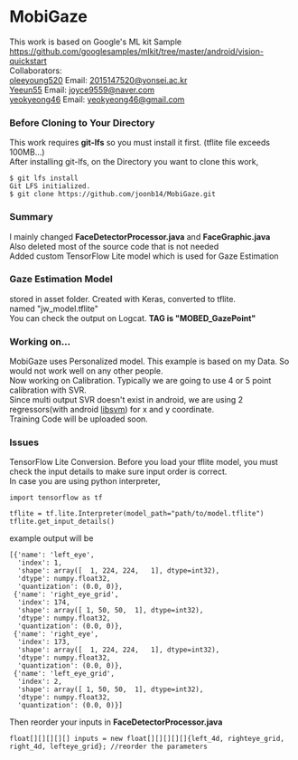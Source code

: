 # MobiGaze
This work is based on Google's ML kit Sample<br>
https://github.com/googlesamples/mlkit/tree/master/android/vision-quickstart <br>
Collaborators: <br>
<a href="https://github.com/oleeyoung520?tab=repositories">oleeyoung520</a> Email: 2015147520@yonsei.ac.kr <br>
<a href="https://github.com/Yeeun55">Yeeun55</a> Email: joyce9559@naver.com <br>
<a href="https://github.com/yeokyeong46">yeokyeong46</a> Email: yeokyeong46@gmail.com <br>
### Before Cloning to Your Directory
This work requires <b>git-lfs</b> so you must install it first. (tflite file exceeds 100MB...)<br>
After installing git-lfs, on the Directory you want to clone this work, <br>
<pre><code>$ git lfs install
Git LFS initialized.
$ git clone https://github.com/joonb14/MobiGaze.git
</code></pre>
### Summary
I mainly changed <b>FaceDetectorProcessor.java</b> and <b>FaceGraphic.java</b> <br>
Also deleted most of the source code that is not needed<br>
Added custom TensorFlow Lite model which is used for Gaze Estimation<br>
### Gaze Estimation Model
stored in asset folder. Created with Keras, converted to tflite.<br>
named "jw_model.tflite"<br>
You can check the output on Logcat. <b>TAG is "MOBED_GazePoint"</b><br>
### Working on...
MobiGaze uses Personalized model. This example is based on my Data. So would not work well on any other people.<br>
Now working on Calibration. Typically we are going to use 4 or 5 point calibration with SVR.<br>
Since multi output SVR doesn't exist in android, we are using 2 regressors(with android <a href="https://github.com/yctung/AndroidLibSVM">libsvm</a>) for x and y coordinate.<br>
Training Code will be uploaded soon.
### Issues
TensorFlow Lite Conversion. Before you load your tflite model, you must check the input details to make sure input order is correct.<br>
In case you are using python interpreter,
<pre><code>import tensorflow as tf

tflite = tf.lite.Interpreter(model_path="path/to/model.tflite")
tflite.get_input_details()
</code></pre>
example output will be
<pre><code>[{'name': 'left_eye',
  'index': 1,
  'shape': array([  1, 224, 224,   1], dtype=int32),
  'dtype': numpy.float32,
  'quantization': (0.0, 0)},
 {'name': 'right_eye_grid',
  'index': 174,
  'shape': array([ 1, 50, 50,  1], dtype=int32),
  'dtype': numpy.float32,
  'quantization': (0.0, 0)},
 {'name': 'right_eye',
  'index': 173,
  'shape': array([  1, 224, 224,   1], dtype=int32),
  'dtype': numpy.float32,
  'quantization': (0.0, 0)},
 {'name': 'left_eye_grid',
  'index': 2,
  'shape': array([ 1, 50, 50,  1], dtype=int32),
  'dtype': numpy.float32,
  'quantization': (0.0, 0)}]
</code></pre>
Then reorder your inputs in <b>FaceDetectorProcessor.java</b>
<pre><code>float[][][][][] inputs = new float[][][][][]{left_4d, righteye_grid, right_4d, lefteye_grid}; //reorder the parameters
</code></pre>

